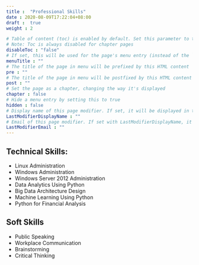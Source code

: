 ```yaml
---
title :  "Professional Skills"
date : 2020-08-09T17:22:04+08:00
draft :  true
weight : 2

# Table of content (toc) is enabled by default. Set this parameter to true to disable it.
# Note: Toc is always disabled for chapter pages
disableToc : "false"
# If set, this will be used for the page's menu entry (instead of the `title` attribute)
menuTitle : ""
# The title of the page in menu will be prefixed by this HTML content
pre : ""
# The title of the page in menu will be postfixed by this HTML content
post : ""
# Set the page as a chapter, changing the way it's displayed
chapter : false
# Hide a menu entry by setting this to true
hidden : false
# Display name of this page modifier. If set, it will be displayed in the footer.
LastModifierDisplayName : ""
# Email of this page modifier. If set with LastModifierDisplayName, it will be displayed in the footer
LastModifierEmail : ""
---
```


## Technical Skills:

- Linux Administration
- Windows Administration
- Windows Server 2012 Administration
- Data Analytics Using Python
- Big Data Architecture Design
- Machine Learning Using Python
- Python for Financial Analysis

## Soft Skills

- Public Speaking
- Workplace Communication
- Brainstorming
- Critical Thinking 